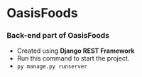 # OasisFoods

### Back-end part of **OasisFoods**
- Created using **Django REST Framework**
- Run this command to start the project.
- `py manage.py runserver`
